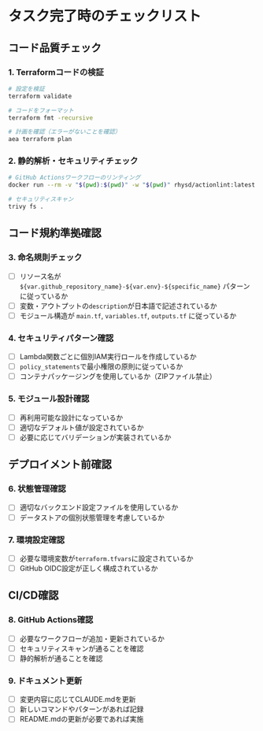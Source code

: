 # タスク完了時のチェックリスト

## コード品質チェック

### 1. Terraformコードの検証
```bash
# 設定を検証
terraform validate

# コードをフォーマット
terraform fmt -recursive

# 計画を確認（エラーがないことを確認）
aea terraform plan
```

### 2. 静的解析・セキュリティチェック
```bash
# GitHub Actionsワークフローのリンティング
docker run --rm -v "$(pwd):$(pwd)" -w "$(pwd)" rhysd/actionlint:latest

# セキュリティスキャン
trivy fs .
```

## コード規約準拠確認

### 3. 命名規則チェック
- [ ] リソース名が `${var.github_repository_name}-${var.env}-${specific_name}` パターンに従っているか
- [ ] 変数・アウトプットの`description`が日本語で記述されているか
- [ ] モジュール構造が `main.tf`, `variables.tf`, `outputs.tf` に従っているか

### 4. セキュリティパターン確認
- [ ] Lambda関数ごとに個別IAM実行ロールを作成しているか
- [ ] `policy_statements`で最小権限の原則に従っているか
- [ ] コンテナパッケージングを使用しているか（ZIPファイル禁止）

### 5. モジュール設計確認
- [ ] 再利用可能な設計になっているか
- [ ] 適切なデフォルト値が設定されているか
- [ ] 必要に応じてバリデーションが実装されているか

## デプロイメント前確認

### 6. 状態管理確認
- [ ] 適切なバックエンド設定ファイルを使用しているか
- [ ] データストアの個別状態管理を考慮しているか

### 7. 環境設定確認
- [ ] 必要な環境変数が`terraform.tfvars`に設定されているか
- [ ] GitHub OIDC設定が正しく構成されているか

## CI/CD確認

### 8. GitHub Actions確認
- [ ] 必要なワークフローが追加・更新されているか
- [ ] セキュリティスキャンが通ることを確認
- [ ] 静的解析が通ることを確認

### 9. ドキュメント更新
- [ ] 変更内容に応じてCLAUDE.mdを更新
- [ ] 新しいコマンドやパターンがあれば記録
- [ ] README.mdの更新が必要であれば実施